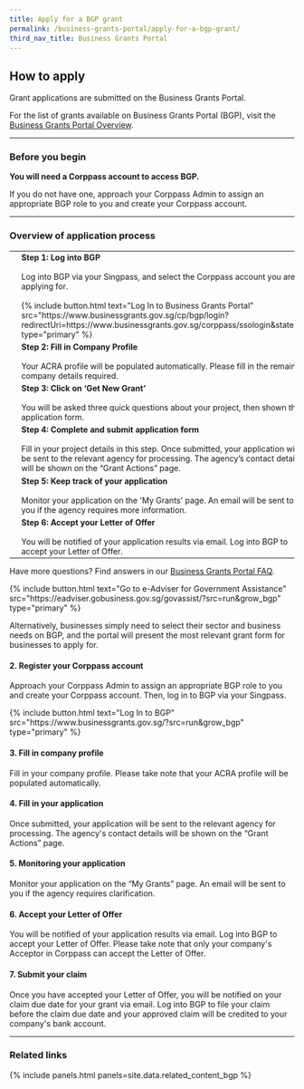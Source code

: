 ```yaml
---
title: Apply for a BGP grant
permalink: /business-grants-portal/apply-for-a-bgp-grant/
third_nav_title: Business Grants Portal
---
```


## How to apply

Grant applications are submitted on the Business Grants Portal.
 
For the list of grants available on Business Grants Portal (BGP), visit the [Business Grants Portal Overview](/business-grants-portal/).

---

### Before you begin

**You will need a Corppass account to access BGP.**

If you do not have one, approach your Corppass Admin to assign an appropriate BGP role to you and create your Corppass account.

---

### Overview of application process
<style>
.horizontal-scroll .bgp_instructions_table th,
.horizontal-scroll .bgp_instructions_table td {
  border: 0px;
}
</style>
<table class="bgp_instructions_table">
<tr>
<td  style="width:20%;">
<img style="margin:0px 0 0 0px" width=104 src="/images/grow/bgp/Apply New Grant.svg" aria-hidden="true">
</td>
<td style="width:auto; valign:middle">
<strong>Step 1: Log into BGP</strong><br><br>Log into BGP via your Singpass, and select the Corppass account you are applying for.<br><br>{% include button.html text="Log In to Business Grants Portal" src="https://www.businessgrants.gov.sg/cp/bgp/login?redirectUri=https://www.businessgrants.gov.sg/corppass/ssologin&state=1" type="primary" %}
</td>
</tr>
<tr>
<td style="width:20%">
<img style="margin:0px 0 0 0px" width=104 src="/images/grow/bgp/Apply New Grant.svg" aria-hidden="true">
</td>
<td style="width:auto; valign:middle">
<strong>Step 2: Fill in Company Profile</strong><br><br>Your ACRA profile will be populated automatically. Please fill in the remaining company details required.
</td>
</tr>
<tr>
<td style="width:20%">
<img style="margin:0px 0 0 0px" width=104 src="/images/grow/bgp/Apply New Grant.svg" aria-hidden="true">
</td>
<td style="width:auto; valign:middle">
<strong>Step 3: Click on ‘Get New Grant’</strong><br><br>You will be asked three quick questions about your project, then shown the application form.
</td>
</tr>
<tr>
<td style="width:20%">
<img style="margin:0px 0 0 0px" width=104 src="/images/grow/bgp/Apply New Grant.svg" aria-hidden="true">
</td>
<td style="width:auto; valign:middle">
<strong>Step 4: Complete and submit application form</strong><br><br>Fill in your project details in this step. Once submitted, your application will be sent to the relevant agency for processing. The agency’s contact details will be shown on the “Grant Actions” page.
</td>
</tr>
<tr>
<td style="width:20%">
<img style="margin:0px 0 0 0px" width=104 src="/images/grow/bgp/Apply New Grant.svg" aria-hidden="true">
</td>
<td style="width:auto; valign:middle">
<strong>Step 5: Keep track of your application</strong><br><br>Monitor your application on the 'My Grants' page. An email will be sent to you if the agency requires more information.
</td>
</tr>
<tr>
<td style="width:20%">
<img style="margin:0px 0 0 0px" width=104 src="/images/grow/bgp/Apply New Grant.svg" aria-hidden="true">
</td>
<td style="width:auto; valign:middle">
<strong>Step 6: Accept your Letter of Offer</strong><br><br>You will be notified of your application results via email. Log into BGP to accept your Letter of Offer.
</td>
</tr>
</table>

Have more questions? Find answers in our [Business Grants Portal FAQ](/business-grants-portal-faq/).

<p>
{% include button.html text="Go to e-Adviser for Government Assistance" src="https://eadviser.gobusiness.gov.sg/govassist/?src=run&grow_bgp" type="primary" %}
</p>

Alternatively, businesses simply need to select their sector and business needs on BGP, and the portal will present the most relevant grant form for businesses to apply for.

#### 2. Register your Corppass account

Approach your Corppass Admin to assign an appropriate BGP role to you and create your Corppass account. Then, log in to BGP via your Singpass.

<p>
{% include button.html text="Log In to BGP" src="https://www.businessgrants.gov.sg/?src=run&grow_bgp" type="primary" %}
</p>

#### 3. Fill in company profile

Fill in your company profile. Please take note that your ACRA profile will be populated automatically.

#### 4. Fill in your application

Once submitted, your application will be sent to the relevant agency for processing. The agency's contact details will be shown on the “Grant Actions” page.

#### 5. Monitoring your application

Monitor your application on the “My Grants” page. An email will be sent to you if the agency requires clarification.

#### 6. Accept your Letter of Offer

You will be notified of your application results via email. Log into BGP to accept your Letter of Offer. Please take note that only your company's Acceptor in Corppass can accept the Letter of Offer.

#### 7. Submit your claim

Once you have accepted your Letter of Offer, you will be notified on your claim due date for your grant via email. Log into BGP to file your claim before the claim due date and your approved claim will be credited to your company's bank account. 

---

### Related links

{% include panels.html panels=site.data.related_content_bgp %}

<script src="/jquery/jquery.min.js"></script>
<script src="/jquery/bp-menu-new-tab.js"></script>

